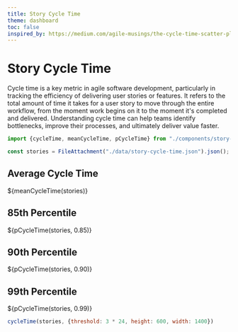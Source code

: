 ```yaml
---
title: Story Cycle Time
theme: dashboard
toc: false
inspired_by: https://medium.com/agile-musings/the-cycle-time-scatter-plot-or-how-to-answer-the-question-when-will-it-be-done-262b9088e92e
---
```


# Story Cycle Time

Cycle time is a key metric in agile software development, particularly in tracking the efficiency of delivering user stories or features.
It refers to the total amount of time it takes for a user story to move through the entire workflow, from the moment work begins on it to the moment it's completed and delivered.
Understanding cycle time can help teams identify bottlenecks, improve their processes, and ultimately deliver value faster.

```js
import {cycleTime, meanCycleTime, pCycleTime} from "./components/story-cycle-time.js";
```

```js
const stories = FileAttachment("./data/story-cycle-time.json").json();
```

<div class="grid grid-cols-4">
  <div class="card">
    <h2>Average Cycle Time</h2>
    <span class="big">${meanCycleTime(stories)}</span>
  </div>
  <div class="card">
    <h2>85th Percentile</h2>
    <span class="big">${pCycleTime(stories, 0.85)}</span>
  </div>
  <div class="card">
    <h2>90th Percentile</h2>
    <span class="big">${pCycleTime(stories, 0.90)}</span>
  </div>
  <div class="card">
    <h2>99th Percentile</h2>
    <span class="big">${pCycleTime(stories, 0.99)}</span>
  </div>
</div>

```js
cycleTime(stories, {threshold: 3 * 24, height: 600, width: 1400})
```
